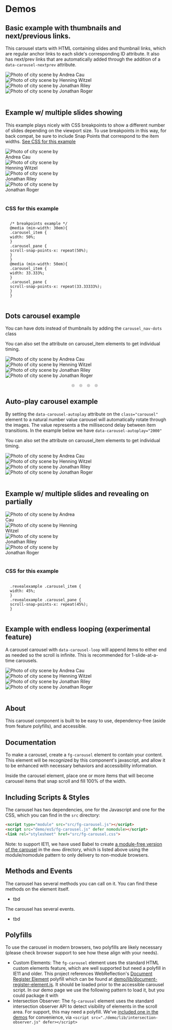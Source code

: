 ---
---

<script>this.customElements||document.write('<script src="./lib/document-register-element.js" defer><\x2fscript>');</script>
<script src="./lib/intersection-observer.js" defer></script>
<script src="../src/fg-carousel.js" type="module"></script>
<script src="./es5/fg-carousel.js" defer nomodule></script>
<link rel="stylesheet" href="../src/fg-carousel.css">


<style>

/* next prev arrow selectors */
.carousel_nextprev,
.carousel_nextprev_item {
  list-style: none;
  margin: 0;
  padding: 0;
}
.carousel_nextprev_next,
.carousel_nextprev_prev {
  position: absolute;
  top: 50%;
  width: 46px;
  height: 46px;
  line-height: 46px;
	margin-top: -23px;
  background-color: #fff;
  border-radius: 100%;
  overflow: hidden;
	text-align: center;
  font-size: .7em;
  text-transform: uppercase;
  text-decoration: none;
  border: 1px solid #eee;
  box-shadow: 0 0 5px rgba(0,0,0,.5);
}
.carousel_nextprev_next:not(.carousel_nextprev-disabled),
.carousel_nextprev_prev:not(.carousel_nextprev-disabled) {
	opacity: .8;
	cursor: pointer;
}
.carousel_nextprev_next:not(.carousel_nextprev-disabled):hover,
.carousel_nextprev_next:not(.carousel_nextprev-disabled):focus,
.carousel_nextprev_prev:not(.carousel_nextprev-disabled):hover,
.carousel_nextprev_prev:not(.carousel_nextprev-disabled):focus {
  opacity: 1;
}
.carousel_nextprev_next {
  right: -23px;
}
.carousel_nextprev_prev {
  left: -23px;
}


@media (min-width: 40em) {
	.carousel_nextprev_next,
	.carousel_nextprev_prev {
	  width: 50px;
	  height: 50px;
    line-height: 50px;
		margin-top: -25px;
	}
	.carousel_nextprev_next {
	  right: -25px;
	}
	.carousel_nextprev_prev {
	  left: -25px;
	}
}



/* dots nav */
.carousel_nav-dots {
	display: block;
	margin: 1em 0;
	text-align: center;
}
.carousel_nav.carousel_nav-dots a {
	display: inline-block;
	width: 10px;
    height: 10px;
    margin-right: 10px;
    background: #ccc;
    border: 0;
	border-radius: 100%;
	overflow: hidden;
	text-indent: -9999px;
	cursor: pointer;
}
.carousel_nav-dots a.carousel_nav_item-selected {
	background: #111;
	box-shadow: none;
	border: none;
	outline: none;
}

  </style>

<h1 id="demos">Demos</h1>

<h2 class="docs" id="nextprev">Basic example with thumbnails and next/previous links.</h2>
<p class="docs">This carousel starts with HTML containing slides and thumbnail links, which are regular anchor links to each slide's corresponding ID attribute. It also has next/prev links that are automatically added through the addition of a <code>data-carousel-nextprev</code> attribute. </p>
<fg-carousel data-carousel-nextprev="">
    <div class="carousel_nextprev_contain"><!-- optional wrapper to allow for next-prev arrows to relatively position to a direct wrapper of the slides -->
    <div class="carousel_pane">
        <div class="carousel_items">
            <div class="carousel_item" id="img-a1">
            <img src="imgs/andrea-cau-nV7GJmSq3zc-unsplash.jpg" alt="Photo of city scene by Andrea Cau" />
            </div>
            <div class="carousel_item" id="img-b1">
            <img src="imgs/henning-witzel-ukvgqriuOgo-unsplash.jpg" alt="Photo of city scene by Henning Witzel" />
            </div>
            <div class="carousel_item" id="img-c1">
            <img src="imgs/jonathan-riley-VW8MUbHyxCU-unsplash.jpg" alt="Photo of city scene by Jonathan Riley" />
            </div>
            <div class="carousel_item" id="img-d1">
            <img src="imgs/jonathan-roger-LY1eyQMFeyo-unsplash.jpg" alt="Photo of city scene by Jonathan Roger" />
            </div>
        </div>
        </div>
    </div>
    <div class="carousel_nav">
        <a href="#img-a1"><img src="imgs/thmb-andrea-cau-nV7GJmSq3zc-unsplash.jpg" alt="" /></a>
        <a href="#img-b1"><img src="imgs/thmb-henning-witzel-ukvgqriuOgo-unsplash.jpg" alt="" /></a>
        <a href="#img-c1"><img src="imgs/thmb-jonathan-riley-VW8MUbHyxCU-unsplash.jpg" alt="" /></a>
        <a href="#img-d1"><img src="imgs/thmb-jonathan-roger-LY1eyQMFeyo-unsplash.jpg" alt="" /></a>
    </div>
  </fg-carousel>

<style>
  
      /* breakpoints example */
      @media (min-width: 30em){
        .breakpointsexample .carousel_item {
          width: 50%;
        }
        .breakpointsexample .carousel_pane {
          scroll-snap-points-x: repeat(50%);
        }
      }
      @media (min-width: 50em){
        .breakpointsexample .carousel_item {
          width: 33.333%;
        }
        .breakpointsexample .carousel_pane {
          scroll-snap-points-x: repeat(33.33333%);
        }
      }
    </style>

<h2 class="docs" id="breakpoints">Example w/ multiple slides showing</h2>
<p class="docs">This example plays nicely with CSS breakpoints to show a different number of slides depending on the viewport size. To use breakpoints in this way, for back compat, be sure to include Snap Points that correspond to the item widths. <a href="#css">See CSS for this example</a></p>

<fg-carousel data-carousel-nextprev="" class="breakpointsexample">
    <div class="carousel_nextprev_contain"><!-- optional wrapper to allow for next-prev arrows to relatively position to a direct wrapper of the slides -->
    <div class="carousel_pane">
        <div class="carousel_items">
          <div class="carousel_item" id="img-a2">
            <img src="imgs/andrea-cau-nV7GJmSq3zc-unsplash.jpg" alt="Photo of city scene by Andrea Cau" />
          </div>
          <div class="carousel_item" id="img-b2">
            <img src="imgs/henning-witzel-ukvgqriuOgo-unsplash.jpg" alt="Photo of city scene by Henning Witzel" />
          </div>
          <div class="carousel_item" id="img-c2">
            <img src="imgs/jonathan-riley-VW8MUbHyxCU-unsplash.jpg" alt="Photo of city scene by Jonathan Riley" />
          </div>
          <div class="carousel_item" id="img-d2">
            <img src="imgs/jonathan-roger-LY1eyQMFeyo-unsplash.jpg" alt="Photo of city scene by Jonathan Roger" />
          </div>
        </div>
      </div>
    </div>
    <div class="carousel_nav">
      <a href="#img-a2"><img src="imgs/thmb-andrea-cau-nV7GJmSq3zc-unsplash.jpg" alt="" /></a>
      <a href="#img-b2"><img src="imgs/thmb-henning-witzel-ukvgqriuOgo-unsplash.jpg" alt="" /></a>
      <a href="#img-c2"><img src="imgs/thmb-jonathan-riley-VW8MUbHyxCU-unsplash.jpg" alt="" /></a>
      <a href="#img-d2"><img src="imgs/thmb-jonathan-roger-LY1eyQMFeyo-unsplash.jpg" alt="" /></a>
    </div>
  </fg-carousel>

<h3 class="docs" id="css">CSS for this example</h3>
<pre class="docs language-css"><code class="docs language-css">
  /* breakpoints example */
  @media (min-width: 30em){
  .carousel_item {
  width: 50%;
  }
  .carousel_pane {
  scroll-snap-points-x: repeat(50%);
  }
  }
  @media (min-width: 50em){
  .carousel_item {
  width: 33.333%;
  }
  .carousel_pane {
  scroll-snap-points-x: repeat(33.33333%);
  }
  }
  </code></pre>


  <h2 class="docs" id="dots">Dots carousel example</h2>
  <p class="docs">You can have dots instead of thumbnails by adding the <code>carousel_nav-dots</code> class</p>
  <p class="docs">You can also set the attribute on carousel_item elements to get individual timing.</p>
  <fg-carousel data-carousel-nextprev>
      <div class="carousel_nextprev_contain"><!-- optional wrapper to allow for next-prev arrows to relatively position to a direct wrapper of the slides -->
          <div class="carousel_pane">
              <div class="carousel_items">
                  <div class="carousel_item" id="img-a3b">
                  <img src="imgs/andrea-cau-nV7GJmSq3zc-unsplash.jpg" alt="Photo of city scene by Andrea Cau" />
                  </div>
                  <div class="carousel_item" id="img-b3b">
                  <img src="imgs/henning-witzel-ukvgqriuOgo-unsplash.jpg" alt="Photo of city scene by Henning Witzel" />
                  </div>
                  <div class="carousel_item" id="img-c3b">
                  <img src="imgs/jonathan-riley-VW8MUbHyxCU-unsplash.jpg" alt="Photo of city scene by Jonathan Riley" />
                  </div>
                  <div class="carousel_item" id="img-d3b">
                  <img src="imgs/jonathan-roger-LY1eyQMFeyo-unsplash.jpg" alt="Photo of city scene by Jonathan Roger" />
                  </div>
              </div>
              </div>
          </div>
          <div class="carousel_nav carousel_nav-dots">
              <a href="#img-a3b">Slide 1</a>
              <a href="#img-b3b">Slide 2</a>
              <a href="#img-c3b">Slide 3</a>
              <a href="#img-d3b">Slide 4</a>
          </div>
    </fg-carousel>

<h2 class="docs" id="autoplay"> Auto-play carousel example</h2>
<p class="docs">By setting the <code>data-carousel-autoplay</code> attribute on the <code>class="carousel"</code> element to a natural number value carousel will automatically rotate through the images. The value represents a the millisecond delay between item transitions. In the example below we have <code>data-carousel-autoplay="2000"</code></p>
<p class="docs">You can also set the attribute on carousel_item elements to get individual timing.</p>
<fg-carousel data-carousel-nextprev data-carousel-autoplay="4000">
    <div class="carousel_nextprev_contain"><!-- optional wrapper to allow for next-prev arrows to relatively position to a direct wrapper of the slides -->
        <div class="carousel_pane">
            <div class="carousel_items">
                <div class="carousel_item" id="img-a3">
                <img src="imgs/andrea-cau-nV7GJmSq3zc-unsplash.jpg" alt="Photo of city scene by Andrea Cau" />
                </div>
                <div class="carousel_item" id="img-b3">
                <img src="imgs/henning-witzel-ukvgqriuOgo-unsplash.jpg" alt="Photo of city scene by Henning Witzel" />
                </div>
                <div class="carousel_item" id="img-c3">
                <img src="imgs/jonathan-riley-VW8MUbHyxCU-unsplash.jpg" alt="Photo of city scene by Jonathan Riley" />
                </div>
                <div class="carousel_item" id="img-d3">
                <img src="imgs/jonathan-roger-LY1eyQMFeyo-unsplash.jpg" alt="Photo of city scene by Jonathan Roger" />
                </div>
            </div>
            </div>
        </div>
        <div class="carousel_nav">
            <a href="#img-a3"><img src="imgs/thmb-andrea-cau-nV7GJmSq3zc-unsplash.jpg" alt="" /></a>
            <a href="#img-b3"><img src="imgs/thmb-henning-witzel-ukvgqriuOgo-unsplash.jpg" alt="" /></a>
            <a href="#img-c3"><img src="imgs/thmb-jonathan-riley-VW8MUbHyxCU-unsplash.jpg" alt="" /></a>
            <a href="#img-d3"><img src="imgs/thmb-jonathan-roger-LY1eyQMFeyo-unsplash.jpg" alt="" /></a>
        </div>
  </fg-carousel>

<style>
  
    .revealexample .carousel_item {
        width: 45%;
    }
    .revealexample .carousel_pane {
        scroll-snap-points-x: repeat(45%);
    }
  
  </style>

<h2 class="docs" id="reveal">Example w/ multiple slides and revealing on partially</h2>

<fg-carousel class="revealexample" data-carousel-nextprev="">
    <div class="carousel_nextprev_contain"><!-- optional wrapper to allow for next-prev arrows to relatively position to a direct wrapper of the slides -->
        <div class="carousel_pane">
            <div class="carousel_items">
                <div class="carousel_item" id="img-a4">
                <img src="imgs/andrea-cau-nV7GJmSq3zc-unsplash.jpg" alt="Photo of city scene by Andrea Cau" />
                </div>
                <div class="carousel_item" id="img-b4">
                <img src="imgs/henning-witzel-ukvgqriuOgo-unsplash.jpg" alt="Photo of city scene by Henning Witzel" />
                </div>
                <div class="carousel_item" id="img-c4">
                <img src="imgs/jonathan-riley-VW8MUbHyxCU-unsplash.jpg" alt="Photo of city scene by Jonathan Riley" />
                </div>
                <div class="carousel_item" id="img-d4">
                <img src="imgs/jonathan-roger-LY1eyQMFeyo-unsplash.jpg" alt="Photo of city scene by Jonathan Roger" />
                </div>
            </div>
            </div>
        </div>
        <div class="carousel_nav">
            <a href="#img-a4"><img src="imgs/thmb-andrea-cau-nV7GJmSq3zc-unsplash.jpg" alt="" /></a>
            <a href="#img-b4"><img src="imgs/thmb-henning-witzel-ukvgqriuOgo-unsplash.jpg" alt="" /></a>
            <a href="#img-c4"><img src="imgs/thmb-jonathan-riley-VW8MUbHyxCU-unsplash.jpg" alt="" /></a>
            <a href="#img-d4"><img src="imgs/thmb-jonathan-roger-LY1eyQMFeyo-unsplash.jpg" alt="" /></a>
        </div>
</fg-carousel>

<h3 class="docs" id="css">CSS for this example</h3>
<pre class="docs language-css"><code class="docs language-css">
  .revealexample .carousel_item {
  width: 45%;
  }
  .revealexample .carousel_pane {
  scroll-snap-points-x: repeat(45%);
  }
  </code></pre>

<h2 class="docs" id="looping">Example with endless looping (experimental feature)</h2>
<p class="docs">A carousel carousel with <code>data-carousel-loop</code> will append items to either end as needed so the scroll is infinite. This is recommended for 1-slide-at-a-time carousels.</p>

<fg-carousel data-carousel-nextprev="" data-carousel-loop="">
<div class="carousel_nextprev_contain"><!-- optional wrapper to allow for next-prev arrows to relatively position to a direct wrapper of the slides -->
    <div class="carousel_pane">
        <div class="carousel_items">
            <div class="carousel_item" id="img-a5">
            <img src="imgs/andrea-cau-nV7GJmSq3zc-unsplash.jpg" alt="Photo of city scene by Andrea Cau" />
            </div>
            <div class="carousel_item" id="img-b5">
            <img src="imgs/henning-witzel-ukvgqriuOgo-unsplash.jpg" alt="Photo of city scene by Henning Witzel" />
            </div>
            <div class="carousel_item" id="img-c5">
            <img src="imgs/jonathan-riley-VW8MUbHyxCU-unsplash.jpg" alt="Photo of city scene by Jonathan Riley" />
            </div>
            <div class="carousel_item" id="img-d5">
            <img src="imgs/jonathan-roger-LY1eyQMFeyo-unsplash.jpg" alt="Photo of city scene by Jonathan Roger" />
            </div>
        </div>
        </div>
    </div>
    <div class="carousel_nav">
        <a href="#img-a3"><img src="imgs/thmb-andrea-cau-nV7GJmSq3zc-unsplash.jpg" alt="" /></a>
        <a href="#img-b3"><img src="imgs/thmb-henning-witzel-ukvgqriuOgo-unsplash.jpg" alt="" /></a>
        <a href="#img-c3"><img src="imgs/thmb-jonathan-riley-VW8MUbHyxCU-unsplash.jpg" alt="" /></a>
        <a href="#img-d3"><img src="imgs/thmb-jonathan-roger-LY1eyQMFeyo-unsplash.jpg" alt="" /></a>
    </div>
</fg-carousel>


## About

This carousel component is built to be easy to use, dependency-free (aside from feature polyfills), and accessible.



## Documentation

To make a carousel, create a `fg-carousel` element to contain your content. This element will be recognized by this component's javascript, and allow it to be enhanced with necessary behaviors and accessibility information. 

Inside the carousel element, place one or more items that will become carousel items that snap scroll and fill 100% of the width.




## Including Scripts &amp; Styles

The carousel has two dependencies, one for the Javascript and one for the CSS, which you can find in the `src` directory:

```html
<script type="module" src="src/fg-carousel.js"></script>
<script src="demo/es5/fg-carousel.js" defer nomodule></script>
<link rel="stylesheet" href="src/fg-carousel.css">
```

Note: to support IE11, we have used Babel to create [a module-free version of the carousel](demo/es5/fg-carousel.js) in the `demo` directory, which is listed above using the module/nomodule pattern to only delivery to non-module browsers. 


## Methods and Events

The carousel has several methods you can call on it. You can find these methods on the element itself. 

- tbd 

The carousel has several events. 
- tbd

## Polyfills

To use the carousel in modern browsers, two polyfills are likely necessary (please check browser support to see how these align with your needs). 

- Custom Elements: The `fg-carousel` element uses the standard HTML custom elements feature, which are well supported but need a polyfill in IE11 and older. This project references WebReflection's [Document Register Element](https://github.com/WebReflection/document-register-element) polyfill which can be found at [demo/lib/document-register-element.js](demo/lib/document-register-element.js). It should be loaded prior to the accessible carousel script. In our demo page we use the following pattern to load it, but you could package it with <script>this.customElements||document.write('<script src=".demo/lib/document-register-element.js"><\x2fscript>');</script>
- Intersection Observer: The `fg-carousel` element uses the standard intersection observer API to detect visibility of elements in the scroll area. For support, this may need a polyfill. We've [included one in the demos](demo/lib/intersection-observer.js) for convenience, via `<script src="./demo/lib/intersection-observer.js" defer></script>`